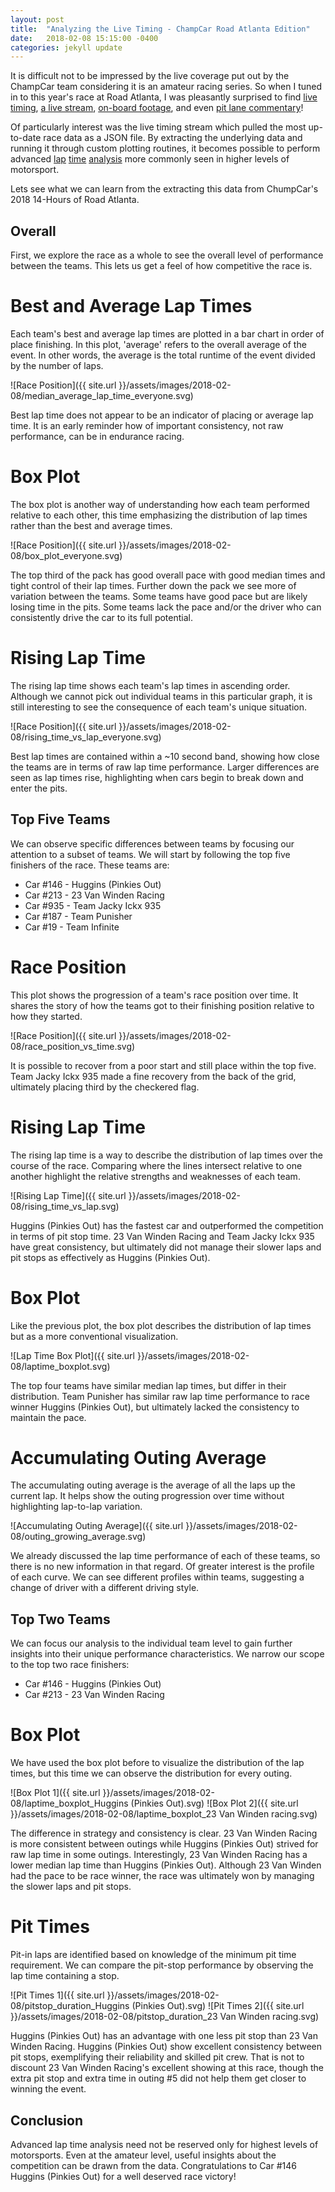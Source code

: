 ```yaml
---
layout: post
title:  "Analyzing the Live Timing - ChampCar Road Atlanta Edition"
date:   2018-02-08 15:15:00 -0400
categories: jekyll update
---
```

It is difficult not to be impressed by the live coverage put out by the
ChampCar team considering it is an amateur racing series. So when I tuned in to
this year's race at Road Atlanta, I was pleasantly surprised to find [live
timing](https://speedhive.mylaps.com/Sessions/4726548), [a live
stream](https://www.youtube.com/watch?v=dQDZv4hWIGQ), [on-board
footage](https://www.youtube.com/watch?v=-roEm_l-D5E]), and even [pit lane
commentary](https://www.youtube.com/watch?v=G90hBmHCG8Q)!

Of particularly interest was the live timing stream which pulled the most
up-to-date race data as a JSON file. By extracting the underlying data and
running it through custom plotting routines, it becomes possible to perform
advanced
[lap](http://p1software.com/p1analysis/2018-weathertech-daytona-analysis/)
[time](http://www.travisbaraki.com/analysis/a-closer-look-at-the-24-hours-of-daytona/)
[analysis](http://theansweris27.com/race-charts-analysis-for-the-24-hours-of-le-mans-2015/)
more commonly seen in higher levels of motorsport.

Lets see what we can learn from the extracting this data from ChumpCar's 2018
14-Hours of Road Atlanta.

## Overall
First, we explore the race as a whole to see the overall level of performance
between the teams. This lets us get a feel of how competitive the race is.

# Best and Average Lap Times
Each team's best and average lap times are plotted in a bar chart in order of
place finishing. In this plot, 'average' refers to the overall average of the
event. In other words, the average is the total runtime of the event divided by
the number of laps.

![Race Position]({{ site.url }}/assets/images/2018-02-08/median_average_lap_time_everyone.svg)

Best lap time does not appear to be an indicator of placing or average lap time.
It is an early reminder how of important consistency, not raw performance, can be
in endurance racing.

# Box Plot
The box plot is another way of understanding how each team performed relative
to each other, this time emphasizing the distribution of lap times rather than
the best and average times.

![Race Position]({{ site.url }}/assets/images/2018-02-08/box_plot_everyone.svg)

The top third of the pack has good overall pace with good median times and
tight control of their lap times. Further down the pack we see more of
variation between the teams. Some teams have good pace but are likely losing
time in the pits. Some teams lack the pace and/or the driver who can
consistently drive the car to its full potential.

# Rising Lap Time
The rising lap time shows each team's lap times in ascending order. Although we
cannot pick out individual teams in this particular graph, it is still
interesting to see the consequence of each team's unique situation.

![Race Position]({{ site.url }}/assets/images/2018-02-08/rising_time_vs_lap_everyone.svg)

Best lap times are contained within a ~10 second band, showing how close the
teams are in terms of raw lap time performance. Larger differences are seen as
lap times rise, highlighting when cars begin to break down and enter the pits.

## Top Five Teams
We can observe specific differences between teams by focusing our attention to
a subset of teams. We will start by following the top five finishers of the
race. These teams are:

* Car #146 -  Huggins (Pinkies Out)
* Car #213 -  23 Van Winden Racing
* Car #935 -  Team Jacky Ickx 935
* Car #187 -  Team Punisher
* Car #19 -  Team Infinite

# Race Position
This plot shows the progression of a team's race position over time. It shares
the story of how the teams got to their finishing position relative to how they
started.

![Race Position]({{ site.url }}/assets/images/2018-02-08/race_position_vs_time.svg)

It is possible to recover from a poor start and still place within the top
five. Team Jacky Ickx 935 made a fine recovery from the back of the grid,
ultimately placing third by the checkered flag.

# Rising Lap Time
The rising lap time is a way to describe the distribution of lap times over the
course of the race. Comparing where the lines intersect relative to one another
highlight the relative strengths and weaknesses of each team.

![Rising Lap Time]({{ site.url }}/assets/images/2018-02-08/rising_time_vs_lap.svg)

Huggins (Pinkies Out) has the fastest car and outperformed the competition in
terms of pit stop time. 23 Van Winden Racing and Team Jacky Ickx 935 have great
consistency, but ultimately did not manage their slower laps and pit stops as
effectively as Huggins (Pinkies Out).

# Box Plot
Like the previous plot, the box plot describes the distribution of lap times
but as a more conventional visualization.

![Lap Time Box Plot]({{ site.url }}/assets/images/2018-02-08/laptime_boxplot.svg)

The top four teams have similar median lap times, but differ in their
distribution. Team Punisher has similar raw lap time performance to race winner
Huggins (Pinkies Out), but ultimately lacked the consistency to maintain the
pace.

# Accumulating Outing Average
The accumulating outing average is the average of all the laps up the current
lap. It helps show the outing progression over time without highlighting
lap-to-lap variation.

![Accumulating Outing Average]({{ site.url }}/assets/images/2018-02-08/outing_growing_average.svg)

We already discussed the lap time performance of each of these teams, so there
is no new information in that regard. Of greater interest is the profile of
each curve. We can see different profiles within teams, suggesting a change of
driver with a different driving style.

## Top Two Teams
We can focus our analysis to the individual team level to gain further insights
into their unique performance characteristics. We narrow our scope to the top
two race finishers:

* Car #146 -  Huggins (Pinkies Out)
* Car #213 -  23 Van Winden Racing

# Box Plot
We have used the box plot before to visualize the distribution of the lap
times, but this time we can observe the distribution for every outing.

![Box Plot 1]({{ site.url }}/assets/images/2018-02-08/laptime_boxplot_Huggins (Pinkies Out).svg)
![Box Plot 2]({{ site.url }}/assets/images/2018-02-08/laptime_boxplot_23 Van Winden racing.svg)

The difference in strategy and consistency is clear. 23 Van Winden Racing is
more consistent between outings while Huggins (Pinkies Out) strived for raw lap
time in some outings. Interestingly, 23 Van Winden Racing has a lower median
lap time than Huggins (Pinkies Out). Although 23 Van Winden had the pace to be
race winner, the race was ultimately won by managing the slower laps and pit
stops.

# Pit Times
Pit-in laps are identified based on knowledge of the minimum pit time
requirement. We can compare the pit-stop performance by observing the lap time
containing a stop.

![Pit Times 1]({{ site.url }}/assets/images/2018-02-08/pitstop_duration_Huggins (Pinkies Out).svg)
![Pit Times 2]({{ site.url }}/assets/images/2018-02-08/pitstop_duration_23 Van Winden racing.svg)

Huggins (Pinkies Out) has an advantage with one less pit stop than 23 Van
Winden Racing. Huggins (Pinkies Out) show excellent consistency between pit
stops, exemplifying their reliability and skilled pit crew. That is not to
discount 23 Van Winden Racing's excellent showing at this race, though the
extra pit stop and extra time in outing #5 did not help them get closer to
winning the event.

## Conclusion
Advanced lap time analysis need not be reserved only for highest levels of
motorsports. Even at the amateur level, useful insights about the competition
can be drawn from the data. Congratulations to Car #146 Huggins (Pinkies Out)
for a well deserved race victory!
